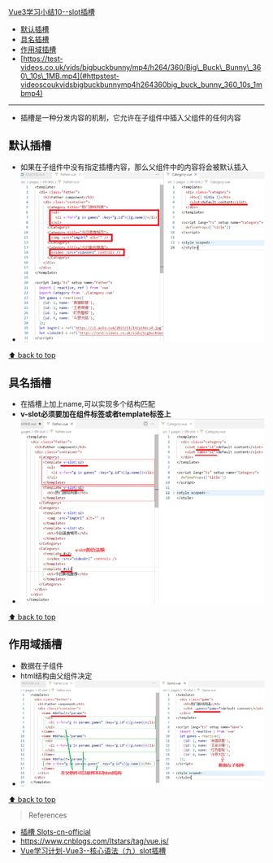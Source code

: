 [Vue3学习小结10--slot插槽](#top)

- [默认插槽](#默认插槽)
- [具名插槽](#具名插槽)
- [作用域插槽](#作用域插槽)
- [https://test-videos.co.uk/vids/bigbuckbunny/mp4/h264/360/Big\_Buck\_Bunny\_360\_10s\_1MB.mp4](#httpstest-videoscoukvidsbigbuckbunnymp4h264360big_buck_bunny_360_10s_1mbmp4)

-------------------------------------

- 插槽是一种分发内容的机制，它允许在子组件中插入父组件的任何内容

## 默认插槽

- 如果在子组件中没有指定插槽内容，那么父组件中的内容将会被默认插入
- ![默认插槽](./images/默认插槽.png)

[⬆ back to top](#top)

## 具名插槽

- 在插槽上加上name,可以实现多个结构匹配
- **v-slot必须要加在组件标签或者template标签上**
- ![具名插槽](./images/具名插槽.png)

[⬆ back to top](#top)

## 作用域插槽

- 数据在子组件
- html结构由父组件决定
- ![作用域插槽](./images/作用域插槽.png)

[⬆ back to top](#top)

> References
- [插槽 Slots-cn-official](https://cn.vuejs.org/guide/components/slots.html)
- https://www.cnblogs.com/Itstars/tag/vue.js/
- [Vue学习计划-Vue3--核心语法（九）slot插槽](https://www.cnblogs.com/Itstars/p/17966825)
